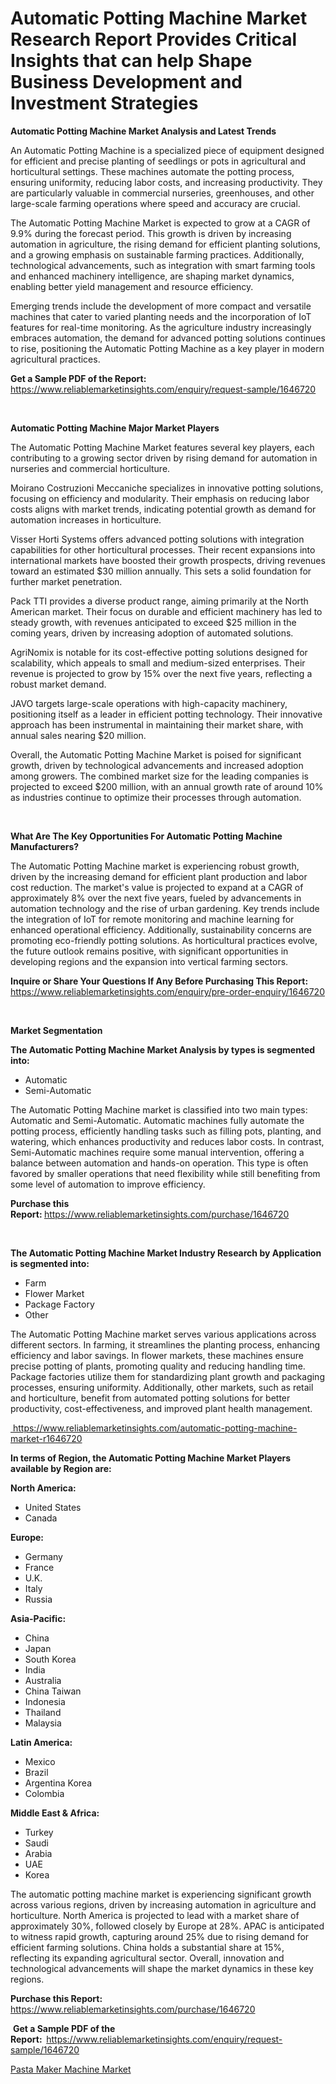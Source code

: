 <p><h1>Automatic Potting Machine Market Research Report Provides Critical Insights that can help Shape Business Development and Investment Strategies</h1></p><p><strong>Automatic Potting Machine Market Analysis and Latest Trends</strong></p>
<p><p>An Automatic Potting Machine is a specialized piece of equipment designed for efficient and precise planting of seedlings or pots in agricultural and horticultural settings. These machines automate the potting process, ensuring uniformity, reducing labor costs, and increasing productivity. They are particularly valuable in commercial nurseries, greenhouses, and other large-scale farming operations where speed and accuracy are crucial.</p><p>The Automatic Potting Machine Market is expected to grow at a CAGR of 9.9% during the forecast period. This growth is driven by increasing automation in agriculture, the rising demand for efficient planting solutions, and a growing emphasis on sustainable farming practices. Additionally, technological advancements, such as integration with smart farming tools and enhanced machinery intelligence, are shaping market dynamics, enabling better yield management and resource efficiency. </p><p>Emerging trends include the development of more compact and versatile machines that cater to varied planting needs and the incorporation of IoT features for real-time monitoring. As the agriculture industry increasingly embraces automation, the demand for advanced potting solutions continues to rise, positioning the Automatic Potting Machine as a key player in modern agricultural practices.</p></p>
<p><strong>Get a Sample PDF of the Report:&nbsp;</strong> <a href="https://www.reliablemarketinsights.com/enquiry/request-sample/1646720?utm_campaign=3540&utm_medium=2&utm_source=Github&utm_content=ia&utm_term=11042025&utm_id=automatic-potting-machine">https://www.reliablemarketinsights.com/enquiry/request-sample/1646720</a></p>
<p>&nbsp;</p>
<p><strong>Automatic Potting Machine Major Market Players</strong></p>
<p><p>The Automatic Potting Machine Market features several key players, each contributing to a growing sector driven by rising demand for automation in nurseries and commercial horticulture. </p><p>Moirano Costruzioni Meccaniche specializes in innovative potting solutions, focusing on efficiency and modularity. Their emphasis on reducing labor costs aligns with market trends, indicating potential growth as demand for automation increases in horticulture.</p><p>Visser Horti Systems offers advanced potting solutions with integration capabilities for other horticultural processes. Their recent expansions into international markets have boosted their growth prospects, driving revenues toward an estimated $30 million annually. This sets a solid foundation for further market penetration.</p><p>Pack TTI provides a diverse product range, aiming primarily at the North American market. Their focus on durable and efficient machinery has led to steady growth, with revenues anticipated to exceed $25 million in the coming years, driven by increasing adoption of automated solutions.</p><p>AgriNomix is notable for its cost-effective potting solutions designed for scalability, which appeals to small and medium-sized enterprises. Their revenue is projected to grow by 15% over the next five years, reflecting a robust market demand.</p><p>JAVO targets large-scale operations with high-capacity machinery, positioning itself as a leader in efficient potting technology. Their innovative approach has been instrumental in maintaining their market share, with annual sales nearing $20 million.</p><p>Overall, the Automatic Potting Machine Market is poised for significant growth, driven by technological advancements and increased adoption among growers. The combined market size for the leading companies is projected to exceed $200 million, with an annual growth rate of around 10% as industries continue to optimize their processes through automation.</p></p>
<p>&nbsp;</p>
<p><strong>What Are The Key Opportunities For Automatic Potting Machine Manufacturers?</strong></p>
<p><p>The Automatic Potting Machine market is experiencing robust growth, driven by the increasing demand for efficient plant production and labor cost reduction. The market's value is projected to expand at a CAGR of approximately 8% over the next five years, fueled by advancements in automation technology and the rise of urban gardening. Key trends include the integration of IoT for remote monitoring and machine learning for enhanced operational efficiency. Additionally, sustainability concerns are promoting eco-friendly potting solutions. As horticultural practices evolve, the future outlook remains positive, with significant opportunities in developing regions and the expansion into vertical farming sectors.</p></p>
<p><strong>Inquire or Share Your Questions If Any Before Purchasing This Report:</strong> <a href="https://www.reliablemarketinsights.com/enquiry/pre-order-enquiry/1646720?utm_campaign=3540&utm_medium=2&utm_source=Github&utm_content=ia&utm_term=11042025&utm_id=automatic-potting-machine">https://www.reliablemarketinsights.com/enquiry/pre-order-enquiry/1646720</a></p>
<p>&nbsp;</p>
<p><strong>Market Segmentation</strong></p>
<p><strong>The Automatic Potting Machine Market Analysis by types is segmented into:</strong></p>
<p><ul><li>Automatic</li><li>Semi-Automatic</li></ul></p>
<p><p>The Automatic Potting Machine market is classified into two main types: Automatic and Semi-Automatic. Automatic machines fully automate the potting process, efficiently handling tasks such as filling pots, planting, and watering, which enhances productivity and reduces labor costs. In contrast, Semi-Automatic machines require some manual intervention, offering a balance between automation and hands-on operation. This type is often favored by smaller operations that need flexibility while still benefiting from some level of automation to improve efficiency.</p></p>
<p><strong>Purchase this Report:&nbsp;</strong><a href="https://www.reliablemarketinsights.com/purchase/1646720?utm_campaign=3540&utm_medium=2&utm_source=Github&utm_content=ia&utm_term=11042025&utm_id=automatic-potting-machine">https://www.reliablemarketinsights.com/purchase/1646720</a></p>
<p>&nbsp;</p>
<p><strong>The Automatic Potting Machine Market Industry Research by Application is segmented into:</strong></p>
<p><ul><li>Farm</li><li>Flower Market</li><li>Package Factory</li><li>Other</li></ul></p>
<p><p>The Automatic Potting Machine market serves various applications across different sectors. In farming, it streamlines the planting process, enhancing efficiency and labor savings. In flower markets, these machines ensure precise potting of plants, promoting quality and reducing handling time. Package factories utilize them for standardizing plant growth and packaging processes, ensuring uniformity. Additionally, other markets, such as retail and horticulture, benefit from automated potting solutions for better productivity, cost-effectiveness, and improved plant health management.</p></p>
<p><a href="https://www.reliablemarketinsights.com/automatic-potting-machine-market-r1646720?utm_campaign=3540&utm_medium=2&utm_source=Github&utm_content=ia&utm_term=11042025&utm_id=automatic-potting-machine">&nbsp;https://www.reliablemarketinsights.com/automatic-potting-machine-market-r1646720</a></p>
<p><strong>In terms of Region, the Automatic Potting Machine Market Players available by Region are:</strong></p>
<p>
    <p> <strong> North America: </strong>
        <ul>
            <li>United States</li>
            <li>Canada</li>
        </ul>
        </p> 
    <p> <strong> Europe: </strong>
        <ul>
            <li>Germany</li>
            <li>France</li>
            <li>U.K.</li>
            <li>Italy</li>
            <li>Russia</li>
        </ul>
        </p> 
    <p> <strong> Asia-Pacific: </strong>
        <ul>
            <li>China</li>
            <li>Japan</li>
            <li>South Korea</li>
            <li>India</li>
            <li>Australia</li>
            <li>China Taiwan</li>
            <li>Indonesia</li>
            <li>Thailand</li>
            <li>Malaysia</li>
        </ul>
        </p> 
    <p> <strong> Latin America: </strong>
        <ul>
            <li>Mexico</li>
            <li>Brazil</li>
            <li>Argentina Korea</li>
            <li>Colombia</li>
        </ul>
        </p> 
    <p> <strong> Middle East & Africa: </strong>
        <ul>
            <li>Turkey</li>
            <li>Saudi</li>
            <li>Arabia</li>
            <li>UAE</li>
            <li>Korea</li>
        </ul>
    </p>
    </p>
<p><p>The automatic potting machine market is experiencing significant growth across various regions, driven by increasing automation in agriculture and horticulture. North America is projected to lead with a market share of approximately 30%, followed closely by Europe at 28%. APAC is anticipated to witness rapid growth, capturing around 25% due to rising demand for efficient farming solutions. China holds a substantial share at 15%, reflecting its expanding agricultural sector. Overall, innovation and technological advancements will shape the market dynamics in these key regions.</p></p>
<p><strong>Purchase this Report: </strong><a href="https://www.reliablemarketinsights.com/purchase/1646720?utm_campaign=3540&utm_medium=2&utm_source=Github&utm_content=ia&utm_term=11042025&utm_id=automatic-potting-machine">https://www.reliablemarketinsights.com/purchase/1646720</a></p>
<p>&nbsp;<strong>Get a Sample PDF of the Report:&nbsp;&nbsp;</strong><a href="https://www.reliablemarketinsights.com/enquiry/request-sample/1646720?utm_campaign=3540&utm_medium=2&utm_source=Github&utm_content=ia&utm_term=11042025&utm_id=automatic-potting-machine">https://www.reliablemarketinsights.com/enquiry/request-sample/1646720</a></p>
<p><strong></strong></p>
<p><p><a href="https://github.com/obajimlaweh59/Market-Research-Report-List-1/blob/main/pasta-maker-machine-market.md?utm_campaign=3540&utm_medium=2&utm_source=Github&utm_content=ia&utm_term=11042025&utm_id=automatic-potting-machine">Pasta Maker Machine Market</a></p></p>